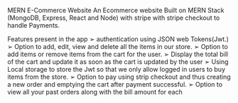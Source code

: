 MERN E-Commerce Website
An Ecommerce website Built on MERN Stack (MongoDB, Express, React and Node) with stripe with
stripe checkout to handle Payments.

Features present in the app
➢ authentication using JSON web Tokens(Jwt.)
➢ Option to add, edit, view and delete all the items in our store.
➢ Option to add items or remove items from the cart for the user.
➢ Display the total bill of the cart and update it as soon as the cart is updated by the user
➢ Using Local storage to store the Jwt so that we only allow logged in users to buy items from the
store.
➢ Option to pay using strip checkout and thus creating a new order and emptying the cart after
payment successful.
➢ Option to view all your past orders along with the bill amount for each
